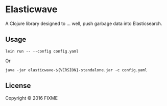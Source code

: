 # Elasticwave

A Clojure library designed to ... well, push garbage data into Elasticsearch.

## Usage

`lein run -- --config config.yaml`

Or

`java -jar elasticwave-${VERSION}-standalone.jar -c config.yaml`

## License

Copyright © 2016 FIXME

